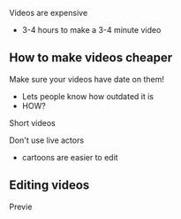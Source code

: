 Videos are expensive

- 3-4 hours to make a 3-4 minute video



## How to make videos cheaper

Make sure your videos have date on them!

- Lets people know how outdated it is
- HOW?

Short videos



Don't use live actors
- cartoons are easier to edit


## Editing videos

Previe